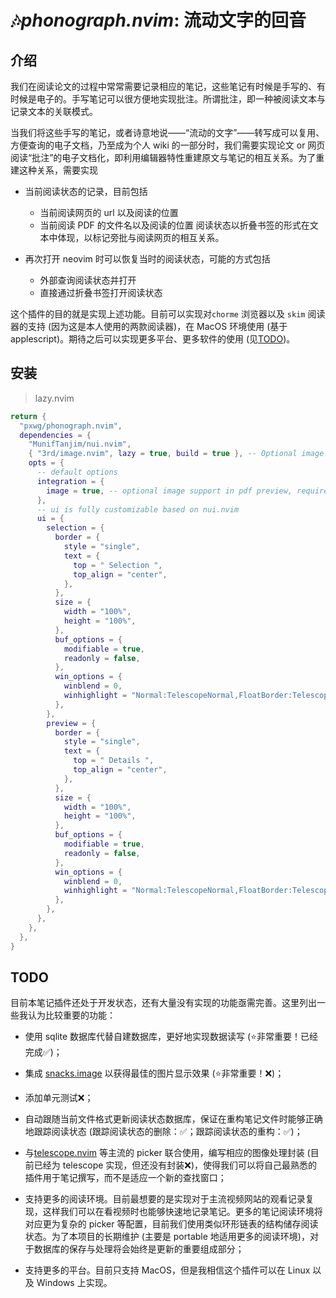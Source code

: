 # 🎶*phonograph.nvim*: 流动文字的回音

## 介绍

我们在阅读论文的过程中常常需要记录相应的笔记，这些笔记有时候是手写的、有时候是电子的。手写笔记可以很方便地实现批注。所谓批注，即一种被阅读文本与记录文本的关联模式。

当我们将这些手写的笔记，或者诗意地说——“流动的文字”——转写成可以复用、方便查询的电子文档，乃至成为个人 wiki 的一部分时，我们需要实现论文 or 网页阅读“批注”的电子文档化，即利用编辑器特性重建原文与笔记的相互关系。为了重建这种关系，需要实现

* 当前阅读状态的记录，目前包括
  * 当前阅读网页的 url 以及阅读的位置 
  * 当前阅读 PDF 的文件名以及阅读的位置 
  阅读状态以折叠书签的形式在文本中体现，以标记旁批与阅读网页的相互关系。

* 再次打开 neovim 时可以恢复当时的阅读状态，可能的方式包括
  * 外部查询阅读状态并打开
  * 直接通过折叠书签打开阅读状态

这个插件的目的就是实现上述功能。目前可以实现对`chorme` 浏览器以及 `skim` 阅读器的支持 (因为这是本人使用的两款阅读器)，在 MacOS 环境使用 (基于 applescript)。期待之后可以实现更多平台、更多软件的使用 (见[TODO](#todo))。

## 安装

> lazy.nvim
```lua
return {
  "pxwg/phonograph.nvim",
  dependencies = {
    "MunifTanjim/nui.nvim",
    { "3rd/image.nvim", lazy = true, build = true }, -- Optional image support in pdf preview
    opts = {
      -- default options
      integration = {
        image = true, -- optional image support in pdf preview, requires `3rd/image.nvim`
      },
      -- ui is fully customizable based on nui.nvim
      ui = {
        selection = {
          border = {
            style = "single",
            text = {
              top = " Selection ",
              top_align = "center",
            },
          },
          size = {
            width = "100%",
            height = "100%",
          },
          buf_options = {
            modifiable = true,
            readonly = false,
          },
          win_options = {
            winblend = 0,
            winhighlight = "Normal:TelescopeNormal,FloatBorder:TelescopeBorder,FloatTitle:TelescopePromptTitle",
          },
        },
        preview = {
          border = {
            style = "single",
            text = {
              top = " Details ",
              top_align = "center",
            },
          },
          size = {
            width = "100%",
            height = "100%",
          },
          buf_options = {
            modifiable = true,
            readonly = false,
          },
          win_options = {
            winblend = 0,
            winhighlight = "Normal:TelescopeNormal,FloatBorder:TelescopeBorder,FloatTitle:TelescopePreviewTitle",
          },
        },
      },
    },
  },
}
```

## TODO

目前本笔记插件还处于开发状态，还有大量没有实现的功能亟需完善。这里列出一些我认为比较重要的功能：

* 使用 sqlite 数据库代替自建数据库，更好地实现数据读写 (⭐非常重要！已经完成✅)；

* 集成 [snacks.image](./https://github.com/folke/snacks.nvim/blob/main/docs/image.md) 以获得最佳的图片显示效果 (⭐非常重要！❌)；

* 添加单元测试❌；

* 自动跟随当前文件格式更新阅读状态数据库，保证在重构笔记文件时能够正确地跟踪阅读状态 (跟踪阅读状态的删除：✅；跟踪阅读状态的重构：✅)；

* 与[telescope.nvim](https://github.com/nvim-telescope/telescope.nvim) 等主流的 picker 联合使用，编写相应的图像处理封装 (目前已经为 telescope 实现，但还没有封装❌)，使得我们可以将自己最熟悉的插件用于笔记撰写，而不是适应一个新的查找窗口；

* 支持更多的阅读环境。目前最想要的是实现对于主流视频网站的观看记录复现，这样我们可以在看视频时也能够快速地记录笔记。更多的笔记阅读环境将对应更为复杂的 picker 等配置，目前我们使用类似环形链表的结构储存阅读状态。为了本项目的长期维护 (主要是 portable 地适用更多的阅读环境)，对于数据库的保存与处理将会始终是更新的重要组成部分；

* 支持更多的平台。目前只支持 MacOS，但是我相信这个插件可以在 Linux 以及 Windows 上实现。
